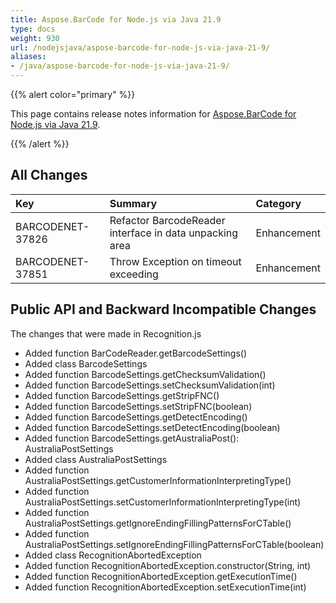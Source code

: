 ```yaml
---
title: Aspose.BarCode for Node.js via Java 21.9
type: docs
weight: 930
url: /nodejsjava/aspose-barcode-for-node-js-via-java-21-9/
aliases:
- /java/aspose-barcode-for-node-js-via-java-21-9/
---
```


{{% alert color="primary" %}} 

This page contains release notes information for [Aspose.BarCode for Node.js via Java 21.9](https://downloads.aspose.com/barcode/nodejs/new-releases/aspose.barcode-for-node.js-via-java-21.9/).

{{% /alert %}} 
## **All Changes**

|**Key**|**Summary**|**Category**|
| :- | :- | :- |
|BARCODENET-37826|Refactor BarcodeReader interface in data unpacking area|Enhancement|
|BARCODENET-37851|Throw Exception on timeout exceeding|Enhancement|

## **Public API and Backward Incompatible Changes**
The changes that were made in Recognition.js
- Added function BarCodeReader.getBarcodeSettings()
- Added class BarcodeSettings
- Added function BarcodeSettings.getChecksumValidation()
- Added function BarcodeSettings.setChecksumValidation(int)
- Added function BarcodeSettings.getStripFNC()
- Added function BarcodeSettings.setStripFNC(boolean)
- Added function BarcodeSettings.getDetectEncoding()
- Added function BarcodeSettings.setDetectEncoding(boolean)
- Added function BarcodeSettings.getAustraliaPost(): AustraliaPostSettings
- Added class AustraliaPostSettings
- Added function AustraliaPostSettings.getCustomerInformationInterpretingType()
- Added function AustraliaPostSettings.setCustomerInformationInterpretingType(int)
- Added function AustraliaPostSettings.getIgnoreEndingFillingPatternsForCTable()
- Added function AustraliaPostSettings.setIgnoreEndingFillingPatternsForCTable(boolean)
- Added class RecognitionAbortedException
- Added function RecognitionAbortedException.constructor(String, int)
- Added function RecognitionAbortedException.getExecutionTime()
- Added function RecognitionAbortedException.setExecutionTime(int)
